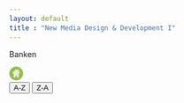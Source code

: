 ```yaml
---
layout: default
title : "New Media Design & Development I"
---
```

<div class='hoofdpagina_titel'>
    <p id='banken_titel'>Banken</p>
</div>

<div class='homebutton_banken'><a href="index.html" class='groen'>
        <img src="images/groen.png" height='25px'>
</a></div>

<div class='knopjes_div'>
<a href='#'><button class='knopjes groen_acht' id='AZ'>A-Z</button></a>
<a href='#'><button class='knopjes groen_acht' id='ZA'>Z-A</button></a>
</div>

<div class='data' id='banken'>


</div>

<script src="js/banken.js"></script>
<script src="js/sorteren.js"></script>

